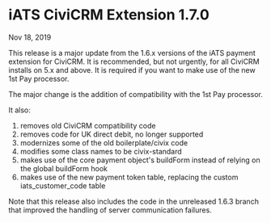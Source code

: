 # iATS CiviCRM Extension 1.7.0

Nov 18, 2019

This release is a major update from the 1.6.x versions of the iATS payment extension for CiviCRM.
It is recommended, but not urgently, for all CiviCRM installs on 5.x and above.
It is required if you want to make use of the new 1st Pay processor.

The major change is the addition of compatibility with the 1st Pay processor.

It also:
1. removes old CiviCRM compatibility code
2. removes code for UK direct debit, no longer supported
3. modernizes some of the old boilerplate/civix code
4. modifies some class names to be civix-standard
5. makes use of the core payment object's buildForm instead of relying on the global buildForm hook
6. makes use of the new payment token table, replacing the custom iats_customer_code table

Note that this release also includes the code in the unreleased 1.6.3 branch that improved the handling of server communication failures.
